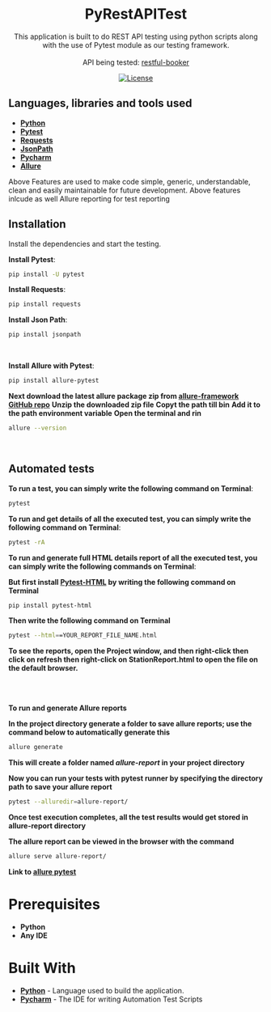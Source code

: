<h1 align="center">PyRestAPITest</h1>

<p align="center">  
This application is built to do REST API testing using python scripts along with the use of Pytest module as our testing framework.
<br><br>
API being tested: <a href='https://restful-booker.herokuapp.com/apidoc/' target="_blank">restful-booker</a>
</p>

<p align="center">
  <a href="https://opensource.org/licenses/Apache-2.0"><img alt="License" src="https://img.shields.io/badge/License-Apache%202.0-blue.svg"/></a>
</p>

## Languages, libraries and tools used

* __[Python](https://www.python.org/downloads/)__
* __[Pytest](https://docs.pytest.org/en/6.2.x/getting-started.html)__
* __[Requests](https://docs.python-requests.org/en/master/)__
* __[JsonPath](https://pypi.org/project/jsonpath/)__
* __[Pycharm](https://www.jetbrains.com/pycharm/download/)__
* __[Allure](https://pypi.org/project/allure-pytest/)__

Above Features are used to make code simple, generic, understandable, clean and easily maintainable for future development.
Above features inlcude as well Allure reporting for test reporting

## Installation

Install the dependencies and start the testing.

 __Install Pytest__:
```sh
pip install -U pytest
```
 __Install Requests__:
```sh
pip install requests
```

 __Install Json Path__:
```sh
pip install jsonpath
```

<br />

 __Install Allure with Pytest__:
 ```sh
 pip install allure-pytest
 ```

 __Next download the latest allure package zip from [allure-framework GitHub repo](https://github.com/allure-framework/allure2/releases)__
  __Unzip the downloaded zip file__
  __Copyt the path till bin__
  __Add it to the path environment variable__
  __Open the terminal and rin__
  ```sh
  allure --version
  ```

<br />

## Automated tests

__To run a test, you can simply write the following command on Terminal__:
```sh
pytest
```

__To run and get details of all the executed test, you can simply write the following command on Terminal__:
```sh
pytest -rA
```

__To run and generate full HTML details report of all the executed test, you can simply write the following commands on Terminal__:

__But first install [Pytest-HTML](https://pypi.org/project/pytest-html/) by writing the following command on Terminal__
```sh
pip install pytest-html
```
__Then write the following command on Terminal__
```sh
pytest --html==YOUR_REPORT_FILE_NAME.html
```

__To see the reports, open the Project window, and then right-click then click on refresh then right-click on __StationReport.html__ to open the file on the default browser.__


<br />
<br />

__To run and generate Allure reports__

  __In the project directory generate a folder to save allure reports; use the command below to automatically generate this__
  ```sh
  allure generate
  ```

  __This will create a folder named _allure-report_ in your project directory__

  __Now you can run your tests with pytest runner by specifying the directory path to save your allure report__
  ```sh
  pytest --alluredir=allure-report/
  ```

  __Once test execution completes, all the test results would get stored in allure-report directory__

  __The allure report can be viewed in the browser with the command__
  ```sh
  allure serve allure-report/
  ```

  __Link to [allure pytest](https://pypi.org/project/allure-pytest/)__

# Prerequisites
* __Python__
* __Any IDE__

# Built With

* __[Python](https://www.python.org/downloads/)__ - Language used to build the application.
* __[Pycharm](https://www.jetbrains.com/pycharm/download/)__ - The IDE for writing Automation Test Scripts
